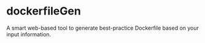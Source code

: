 # dockerfileGen
A smart web-based tool to generate best-practice Dockerfile based on your input information.
